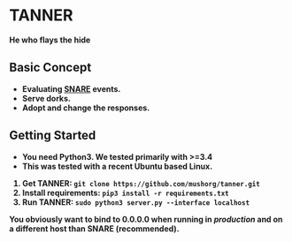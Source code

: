 TANNER
======

<b>He who flays the hide


Basic Concept
-------------

- Evaluating [SNARE](https://github.com/mushorg/snare) events.
- Serve dorks.
- Adopt and change the responses.


Getting Started
---------------

- You need Python3. We tested primarily with >=3.4
- This was tested with a recent Ubuntu based Linux.



1. Get TANNER: `git clone https://github.com/mushorg/tanner.git`
2. Install requirements: `pip3 install -r requirements.txt`
3. Run TANNER: `sudo python3 server.py --interface localhost`

You obviously want to bind to 0.0.0.0 when running in <i>production</i> and on a different host than SNARE (recommended).
